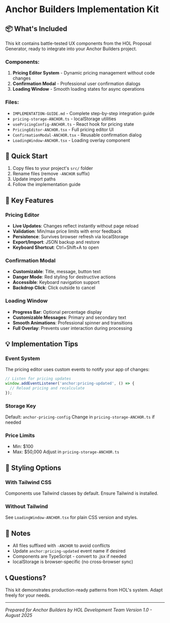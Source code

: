 # Anchor Builders Implementation Kit

## 📦 What's Included

This kit contains battle-tested UX components from the HOL Proposal Generator, ready to integrate into your Anchor Builders project.

### Components:
1. **Pricing Editor System** - Dynamic pricing management without code changes
2. **Confirmation Modal** - Professional user confirmation dialogs
3. **Loading Window** - Smooth loading states for async operations

### Files:
- `IMPLEMENTATION-GUIDE.md` - Complete step-by-step integration guide
- `pricing-storage-ANCHOR.ts` - localStorage utilities
- `usePricingConfig-ANCHOR.ts` - React hook for pricing state
- `PricingEditor-ANCHOR.tsx` - Full pricing editor UI
- `ConfirmationModal-ANCHOR.tsx` - Reusable confirmation dialog
- `LoadingWindow-ANCHOR.tsx` - Loading overlay component

## 🚀 Quick Start

1. Copy files to your project's `src/` folder
2. Rename files (remove `-ANCHOR` suffix)
3. Update import paths
4. Follow the implementation guide

## 🎯 Key Features

### Pricing Editor
- **Live Updates**: Changes reflect instantly without page reload
- **Validation**: Min/max price limits with error feedback
- **Persistence**: Survives browser refresh via localStorage
- **Export/Import**: JSON backup and restore
- **Keyboard Shortcut**: Ctrl+Shift+A to open

### Confirmation Modal
- **Customizable**: Title, message, button text
- **Danger Mode**: Red styling for destructive actions
- **Accessible**: Keyboard navigation support
- **Backdrop Click**: Click outside to cancel

### Loading Window
- **Progress Bar**: Optional percentage display
- **Customizable Messages**: Primary and secondary text
- **Smooth Animations**: Professional spinner and transitions
- **Full Overlay**: Prevents user interaction during processing

## 💡 Implementation Tips

### Event System
The pricing editor uses custom events to notify your app of changes:
```javascript
// Listen for pricing updates
window.addEventListener('anchor:pricing-updated', () => {
  // Reload pricing and recalculate
});
```

### Storage Key
Default: `anchor-pricing-config`
Change in `pricing-storage-ANCHOR.ts` if needed

### Price Limits
- Min: $100
- Max: $50,000
Adjust in `pricing-storage-ANCHOR.ts`

## 🎨 Styling Options

### With Tailwind CSS
Components use Tailwind classes by default. Ensure Tailwind is installed.

### Without Tailwind
See `LoadingWindow-ANCHOR.tsx` for plain CSS version and styles.

## 📝 Notes

- All files suffixed with `-ANCHOR` to avoid conflicts
- Update `anchor:pricing-updated` event name if desired
- Components are TypeScript - convert to .jsx if needed
- localStorage is browser-specific (no cross-browser sync)

## 📞 Questions?

This kit demonstrates production-ready patterns from HOL's system. Adapt freely for your needs.

---

*Prepared for Anchor Builders by HOL Development Team*
*Version 1.0 - August 2025*